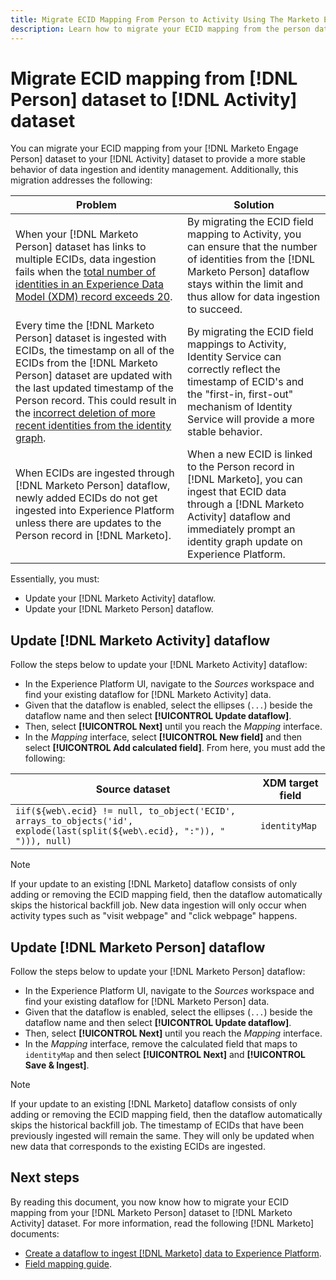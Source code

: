 ```yaml
---
title: Migrate ECID Mapping From Person to Activity Using The Marketo Engage source
description: Learn how to migrate your ECID mapping from the person dataset to the activity dataset using the Marketo Engage source.
---
```

# Migrate ECID mapping from [!DNL Person] dataset to [!DNL Activity] dataset

You can migrate your ECID mapping from your [!DNL Marketo Engage Person] dataset to your [!DNL Activity] dataset to provide a more stable behavior of data ingestion and identity management. Additionally, this migration addresses the following:

| Problem | Solution |
| --- | --- |
| When your [!DNL Marketo Person] dataset has links to multiple ECIDs, data ingestion fails when the [total number of identities in an Experience Data Model (XDM) record exceeds 20](../../../../identity-service/guardrails.md). | By migrating the ECID field mapping to Activity, you can ensure that the number of identities from the [!DNL Marketo Person] dataflow stays within the limit and thus allow for data ingestion to succeed. |
| Every time the [!DNL Marketo Person] dataset is ingested with ECIDs, the timestamp on all of the ECIDs from the [!DNL Marketo Person] dataset are updated with the last updated timestamp of the Person record. This could result in the [incorrect deletion of more recent identities from the identity graph](../../../../identity-service/guardrails.md#understanding-the-deletion-logic-when-an-identity-graph-at-capacity-is-updated). | By migrating the ECID field mappings to Activity, Identity Service can correctly reflect the timestamp of ECID's and the "first-in, first-out" mechanism of Identity Service will provide a more stable behavior. |
| When ECIDs are ingested through [!DNL Marketo Person] dataflow, newly added ECIDs do not get ingested into Experience Platform unless there are updates to the Person record in [!DNL Marketo]. | When a new ECID is linked to the Person record in [!DNL Marketo], you can ingest that ECID data through a [!DNL Marketo Activity] dataflow and immediately prompt an identity graph update on Experience Platform. |

Essentially, you must:

* Update your [!DNL Marketo Activity] dataflow.
* Update your [!DNL Marketo Person] dataflow.

## Update [!DNL Marketo Activity] dataflow

Follow the steps below to update your [!DNL Marketo Activity] dataflow:

* In the Experience Platform UI, navigate to the *Sources* workspace and find your existing dataflow for [!DNL Marketo Activity] data.
* Given that the dataflow is enabled, select the ellipses (`...`) beside the dataflow name and then select **[!UICONTROL Update dataflow]**.
* Then, select **[!UICONTROL Next]** until you reach the *Mapping* interface.
* In the *Mapping* interface, select **[!UICONTROL New field]** and then select **[!UICONTROL Add calculated field]**. From here, you must add the following:

| Source dataset | XDM target field |
| --- | --- |
| `iif(${web\.ecid} != null, to_object('ECID', arrays_to_objects('id', explode(last(split(${web\.ecid}, ":")), " "))), null)` | `identityMap` |

>[!NOTE]
>
>If your update to an existing [!DNL Marketo] dataflow consists of only adding or removing the ECID mapping field, then the dataflow automatically skips the historical backfill job. New data ingestion will only occur when activity types such as "visit webpage" and "click webpage" happens.

## Update [!DNL Marketo Person] dataflow

Follow the steps below to update your [!DNL Marketo Person] dataflow:

* In the Experience Platform UI, navigate to the *Sources* workspace and find your existing dataflow for [!DNL Marketo Person] data.
* Given that the dataflow is enabled, select the ellipses (`...`) beside the dataflow name and then select **[!UICONTROL Update dataflow]**.
* Then, select **[!UICONTROL Next]** until you reach the *Mapping* interface.
* In the *Mapping* interface, remove the calculated field that maps to `identityMap` and then select **[!UICONTROL Next]** and **[!UICONTROL Save & Ingest]**.

>[!NOTE]
>
>If your update to an existing [!DNL Marketo] dataflow consists of only adding or removing the ECID mapping field, then the dataflow automatically skips the historical backfill job. The timestamp of ECIDs that have been previously ingested will remain the same. They will only be updated when new data that corresponds to the existing ECIDs are ingested.

## Next steps

By reading this document, you now know how to migrate your ECID mapping from your [!DNL Marketo Person] dataset to [!DNL Marketo Activity] dataset. For more information, read the following [!DNL Marketo] documents:

* [Create a dataflow to ingest [!DNL Marketo] data to Experience Platform](../../../tutorials/ui/create/adobe-applications/marketo.md).
* [Field mapping guide](../mapping/marketo.md).
